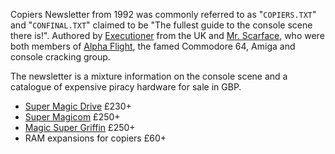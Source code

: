 Copiers Newsletter from 1992 was commonly referred to as "`COPIERS.TXT`" and "`CONFINAL.TXT`" claimed to be "The fullest guide to the console scene there is!". Authored by [Executioner](https://demozoo.org/sceners/4522/) from the UK and [Mr. Scarface](https://demozoo.org/sceners/67985/), who were both members of [Alpha Flight](https://demozoo.org/groups/1492/), the famed Commodore 64, Amiga and console cracking group.

The newsletter is a mixture information on the console scene and a catalogue of expensive piracy hardware for sale in GBP.

 - [Super Magic Drive](https://videogamedevelopmentdevices.fandom.com/wiki/Super_Magic_Drive) £230+
 - [Super Magicom](https://videogamedevelopmentdevices.fandom.com/wiki/Super_Magicom) £250+
 - [Magic Super Griffin](https://videogamedevelopmentdevices.fandom.com/wiki/Magic_Super_Griffin) £250+
 - RAM expansions for copiers £60+